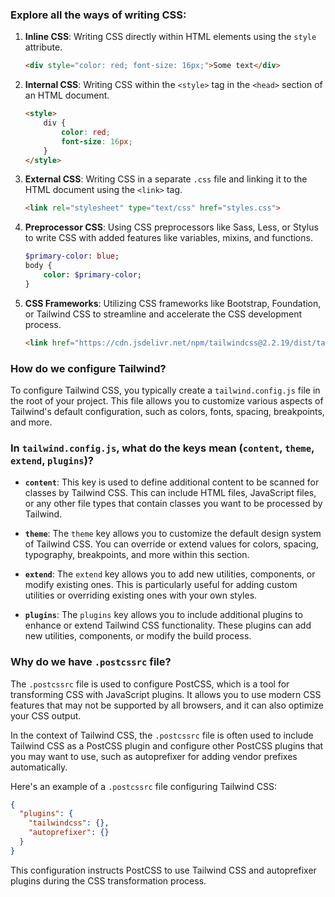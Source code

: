 ### Explore all the ways of writing CSS:

1. **Inline CSS**: Writing CSS directly within HTML elements using the `style` attribute.
   ```html
   <div style="color: red; font-size: 16px;">Some text</div>
   ```

2. **Internal CSS**: Writing CSS within the `<style>` tag in the `<head>` section of an HTML document.
   ```html
   <style>
       div {
           color: red;
           font-size: 16px;
       }
   </style>
   ```

3. **External CSS**: Writing CSS in a separate `.css` file and linking it to the HTML document using the `<link>` tag.
   ```html
   <link rel="stylesheet" type="text/css" href="styles.css">
   ```

4. **Preprocessor CSS**: Using CSS preprocessors like Sass, Less, or Stylus to write CSS with added features like variables, mixins, and functions.
   ```sass
   $primary-color: blue;
   body {
       color: $primary-color;
   }
   ```

5. **CSS Frameworks**: Utilizing CSS frameworks like Bootstrap, Foundation, or Tailwind CSS to streamline and accelerate the CSS development process.
   ```html
   <link href="https://cdn.jsdelivr.net/npm/tailwindcss@2.2.19/dist/tailwind.min.css" rel="stylesheet">
   ```

### How do we configure Tailwind?

To configure Tailwind CSS, you typically create a `tailwind.config.js` file in the root of your project. This file allows you to customize various aspects of Tailwind's default configuration, such as colors, fonts, spacing, breakpoints, and more.

### In `tailwind.config.js`, what do the keys mean (`content`, `theme`, `extend`, `plugins`)?

- **`content`**: This key is used to define additional content to be scanned for classes by Tailwind CSS. This can include HTML files, JavaScript files, or any other file types that contain classes you want to be processed by Tailwind.

- **`theme`**: The `theme` key allows you to customize the default design system of Tailwind CSS. You can override or extend values for colors, spacing, typography, breakpoints, and more within this section.

- **`extend`**: The `extend` key allows you to add new utilities, components, or modify existing ones. This is particularly useful for adding custom utilities or overriding existing ones with your own styles.

- **`plugins`**: The `plugins` key allows you to include additional plugins to enhance or extend Tailwind CSS functionality. These plugins can add new utilities, components, or modify the build process.

### Why do we have `.postcssrc` file?

The `.postcssrc` file is used to configure PostCSS, which is a tool for transforming CSS with JavaScript plugins. It allows you to use modern CSS features that may not be supported by all browsers, and it can also optimize your CSS output.

In the context of Tailwind CSS, the `.postcssrc` file is often used to include Tailwind CSS as a PostCSS plugin and configure other PostCSS plugins that you may want to use, such as autoprefixer for adding vendor prefixes automatically.

Here's an example of a `.postcssrc` file configuring Tailwind CSS:

```json
{
  "plugins": {
    "tailwindcss": {},
    "autoprefixer": {}
  }
}
```

This configuration instructs PostCSS to use Tailwind CSS and autoprefixer plugins during the CSS transformation process.

